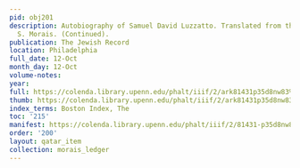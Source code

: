 ```yaml
---
pid: obj201
description: Autobiography of Samuel David Luzzatto. Translated from the Italian by
  S. Morais. (Continued).
publication: The Jewish Record
location: Philadelphia
full_date: 12-Oct
month_day: 12-Oct
volume-notes:
year:
full: https://colenda.library.upenn.edu/phalt/iiif/2/ark81431p35d8nw83%2FSHA256E-s7486846--4cf7726f6bd9bb1a8f5e60bc5b41f786f00544181b8e45e4f35d02a5957e42a4.jpeg/full/3500,/0/default.jpg
thumb: https://colenda.library.upenn.edu/phalt/iiif/2/ark81431p35d8nw83%2FSHA256E-s7486846--4cf7726f6bd9bb1a8f5e60bc5b41f786f00544181b8e45e4f35d02a5957e42a4.jpeg/full/!200,200/0/default.jpg
index_terms: Boston Index, The
toc: '215'
manifest: https://colenda.library.upenn.edu/phalt/iiif/2/81431-p35d8nw83/manifest
order: '200'
layout: qatar_item
collection: morais_ledger
---
```

